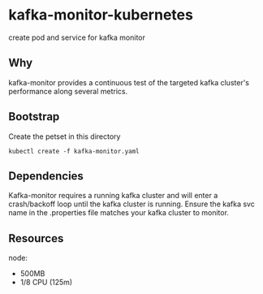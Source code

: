 # kafka-monitor-kubernetes
create pod and service for kafka monitor

## Why
kafka-monitor provides a continuous test of the targeted kafka cluster's performance
along several metrics.  

## Bootstrap
Create the petset in this directory
```
kubectl create -f kafka-monitor.yaml
```

## Dependencies
Kafka-monitor requires a running kafka cluster and will enter a crash/backoff loop until the kafka cluster is running.  Ensure the kafka svc name in the .properties file matches your kafka cluster to monitor.

## Resources
node:
 - 500MB
 - 1/8 CPU (125m)